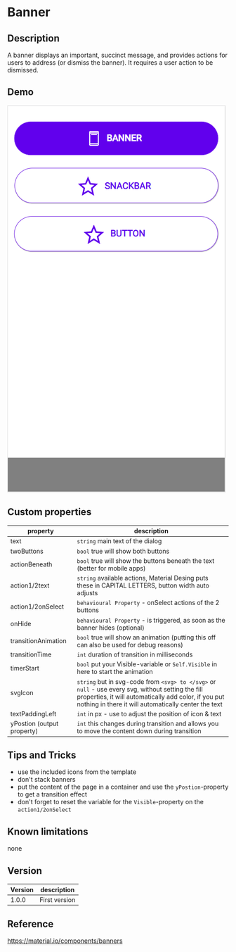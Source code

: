 # Banner

## Description

A banner displays an important, succinct message, and provides actions for users to address (or dismiss the banner). It requires a user action to be dismissed.

## Demo
![Banner](../assets/cmp_MD_banner.gif)

## Custom properties

| property | description |
| --- | --- |
| text | `string` main text of the dialog |
| twoButtons | `bool` true will show both buttons |
| actionBeneath | `bool` true will show the buttons beneath the text (better for mobile apps) |
| action1/2text | `string` available actions, Material Desing puts these in CAPITAL LETTERS, button width auto adjusts |
| action1/2onSelect | `behavioural Property` - onSelect actions of the 2 buttons |
| onHide | `behavioural Property` - is triggered, as soon as the banner hides (optional) |
| transitionAnimation| `bool` true will show an animation (putting this off can also be used for debug reasons) |
| transitionTime| `int` duration of transition in milliseconds |
| timerStart| `bool` put your Visible-variable or `Self.Visible` in here to start the animation |
| svgIcon | `string` but in svg-code from `<svg> to </svg>` or `null` - use every svg, without setting the fill properties, it will automatically add color, if you put nothing in there it will automatically center the text |
| textPaddingLeft | `int` in px - use to adjust the position of icon & text |
| yPostion (output property) | `int` this changes during transition and allows you to move the content down during transition |

## Tips and Tricks

* use the included icons from the template
* don't stack banners
* put the content of the page in a container and use the `yPostion`-property to get a transition effect
* don't forget to reset the variable for the `Visible`-property on the `action1/2onSelect`

## Known limitations

none

## Version

| Version | description |
| --- | --- |
| 1.0.0 | First version |

## Reference

https://material.io/components/banners
